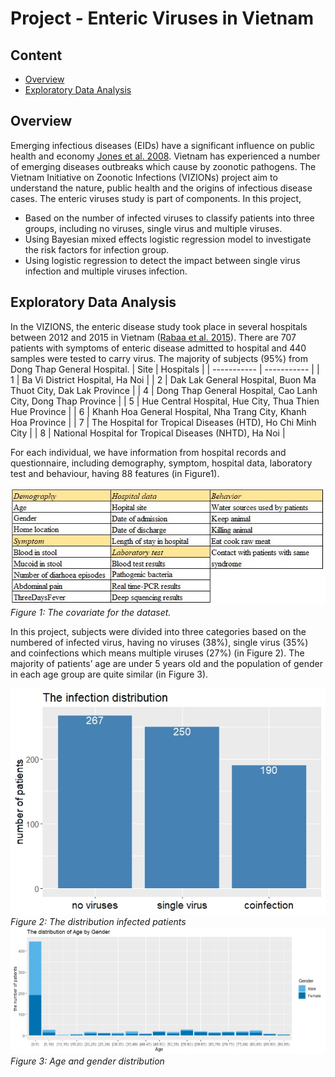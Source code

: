 # Project - Enteric Viruses in Vietnam
## Content
* [Overview](#overview)
* [Exploratory Data Analysis](#exploratory-data-analysis)

## Overview
Emerging infectious diseases (EIDs) have a significant influence on public health and economy [Jones et al. 2008](https://www.nature.com/articles/nature06536). Vietnam has experienced a number of emerging diseases outbreaks which cause by zoonotic pathogens. The Vietnam Initiative on Zoonotic Infections (VIZIONs) project aim to understand the nature, public health and the origins of infectious disease cases. The enteric viruses study is part of components. In this project, 
* Based on the number of infected viruses to classify patients into three groups, including no viruses, single virus and multiple viruses.
* Using Bayesian mixed effects logistic regression model to investigate the risk factors for infection group.
* Using logistic regression to detect the impact between single virus infection and multiple viruses infection.

## Exploratory Data Analysis
In the VIZIONS, the enteric disease study took place in several hospitals between 2012 and 2015 in Vietnam ([Rabaa et al. 2015](https://pubmed.ncbi.nlm.nih.gov/26403795/)). There are 707 patients with symptoms of enteric disease admitted to hospital and 440 samples were tested to carry virus. The majority of subjects (95%) from Dong Thap General Hospital.
| Site | Hospitals |
| ----------- | ----------- |
| 1 | Ba Vi District Hospital, Ha Noi |
| 2 | Dak Lak General Hospital, Buon Ma Thuot City, Dak Lak Province |
| 4 | Dong Thap General Hospital, Cao Lanh City, Dong Thap Province |
| 5 | Hue Central Hospital, Hue City, Thua Thien Hue Province |
| 6 | Khanh Hoa General Hospital, Nha Trang City, Khanh Hoa Province |
| 7 | The Hospital for Tropical Diseases (HTD), Ho Chi Minh City |
| 8 | National Hospital for Tropical Diseases (NHTD), Ha Noi |

For each individual, we have information from hospital records and questionnaire, including demography, symptom, hospital data, laboratory test and behaviour, having 88 features (in Figure1).

![](/image/covariate.JPG "The features of dataset")*Figure 1: The covariate for the dataset.*

In this project, subjects were divided into three categories based on the numbered of infected virus, having no viruses (38%), single virus (35%) and coinfections which means multiple viruses (27%) (in Figure 2). The majority of patients’ age are under 5 years old and the population of gender in each age group are quite similar (in Figure 3).

![](/image/infection_situation.jpeg "The distribution of virus infection")*Figure 2: The distribution infected patients*
![](/image/age_by_gender.jpeg "Age and gender distribution")*Figure 3: Age and gender distribution*


